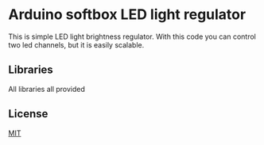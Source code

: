 # Arduino softbox LED light regulator

This is simple LED light brightness regulator. With this code you can control two led channels, but it is easily scalable.

## Libraries

All libraries all provided

## License
[MIT](https://choosealicense.com/licenses/mit/)